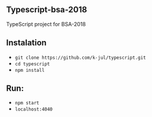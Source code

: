 ## Typescript-bsa-2018
TypeScript project for BSA-2018

## Instalation
* ```git clone https://github.com/k-jul/typescript.git```
* `cd typescript`
* ```npm install```

## Run:
* `npm start`
* `localhost:4040`
